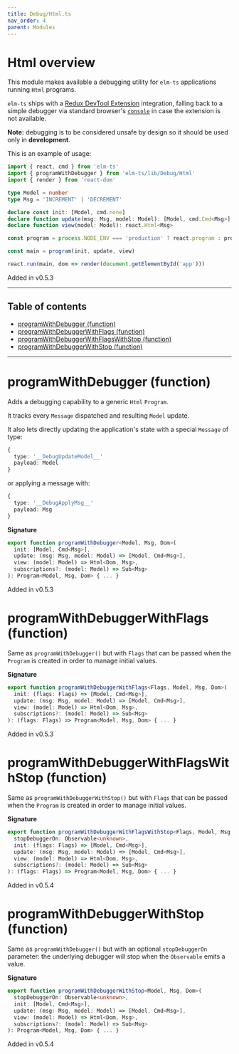```yaml
---
title: Debug/Html.ts
nav_order: 4
parent: Modules
---
```


# Html overview

This module makes available a debugging utility for `elm-ts` applications running `Html` programs.

`elm-ts` ships with a [Redux DevTool Extension](https://github.com/zalmoxisus/redux-devtools-extension) integration, falling back to a simple debugger via standard browser's [`console`](https://developer.mozilla.org/en-US/docs/Web/API/Console) in case the extension is not available.

**Note:** debugging is to be considered unsafe by design so it should be used only in **development**.

This is an example of usage:

```ts
import { react, cmd } from 'elm-ts'
import { programWithDebugger } from 'elm-ts/lib/Debug/Html'
import { render } from 'react-dom'

type Model = number
type Msg = 'INCREMENT' | 'DECREMENT'

declare const init: [Model, cmd.none]
declare function update(msg: Msg, model: Model): [Model, cmd.Cmd<Msg>]
declare function view(model: Model): react.Html<Msg>

const program = process.NODE_ENV === 'production' ? react.program : programWithDebugger

const main = program(init, update, view)

react.run(main, dom => render(document.getElementById('app')))
```

Added in v0.5.3

---

<h2 class="text-delta">Table of contents</h2>

- [programWithDebugger (function)](#programwithdebugger-function)
- [programWithDebuggerWithFlags (function)](#programwithdebuggerwithflags-function)
- [programWithDebuggerWithFlagsWithStop (function)](#programwithdebuggerwithflagswithstop-function)
- [programWithDebuggerWithStop (function)](#programwithdebuggerwithstop-function)

---

# programWithDebugger (function)

Adds a debugging capability to a generic `Html` `Program`.

It tracks every `Message` dispatched and resulting `Model` update.

It also lets directly updating the application's state with a special `Message` of type:

```ts
{
  type: '__DebugUpdateModel__'
  payload: Model
}
```

or applying a message with:

```ts
{
  type: '__DebugApplyMsg__'
  payload: Msg
}
```

**Signature**

```ts
export function programWithDebugger<Model, Msg, Dom>(
  init: [Model, Cmd<Msg>],
  update: (msg: Msg, model: Model) => [Model, Cmd<Msg>],
  view: (model: Model) => Html<Dom, Msg>,
  subscriptions?: (model: Model) => Sub<Msg>
): Program<Model, Msg, Dom> { ... }
```

Added in v0.5.3

# programWithDebuggerWithFlags (function)

Same as `programWithDebugger()` but with `Flags` that can be passed when the `Program` is created in order to manage initial values.

**Signature**

```ts
export function programWithDebuggerWithFlags<Flags, Model, Msg, Dom>(
  init: (flags: Flags) => [Model, Cmd<Msg>],
  update: (msg: Msg, model: Model) => [Model, Cmd<Msg>],
  view: (model: Model) => Html<Dom, Msg>,
  subscriptions?: (model: Model) => Sub<Msg>
): (flags: Flags) => Program<Model, Msg, Dom> { ... }
```

Added in v0.5.3

# programWithDebuggerWithFlagsWithStop (function)

Same as `programWithDebuggerWithStop()` but with `Flags` that can be passed when the `Program` is created in order to manage initial values.

**Signature**

```ts
export function programWithDebuggerWithFlagsWithStop<Flags, Model, Msg, Dom>(
  stopDebuggerOn: Observable<unknown>,
  init: (flags: Flags) => [Model, Cmd<Msg>],
  update: (msg: Msg, model: Model) => [Model, Cmd<Msg>],
  view: (model: Model) => Html<Dom, Msg>,
  subscriptions?: (model: Model) => Sub<Msg>
): (flags: Flags) => Program<Model, Msg, Dom> { ... }
```

Added in v0.5.4

# programWithDebuggerWithStop (function)

Same as `programWithDebugger()` but with an optional `stopDebuggerOn` parameter: the underlying debugger will stop when the `Observable` emits a value.

**Signature**

```ts
export function programWithDebuggerWithStop<Model, Msg, Dom>(
  stopDebuggerOn: Observable<unknown>,
  init: [Model, Cmd<Msg>],
  update: (msg: Msg, model: Model) => [Model, Cmd<Msg>],
  view: (model: Model) => Html<Dom, Msg>,
  subscriptions?: (model: Model) => Sub<Msg>
): Program<Model, Msg, Dom> { ... }
```

Added in v0.5.4
